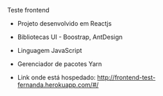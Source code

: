 Teste frontend 

- Projeto desenvolvido em Reactjs
- Bibliotecas UI - Boostrap, AntDesign
- Linguagem JavaScript
- Gerenciador de pacotes Yarn

- Link onde está hospedado: http://frontend-test-fernanda.herokuapp.com/#/
  